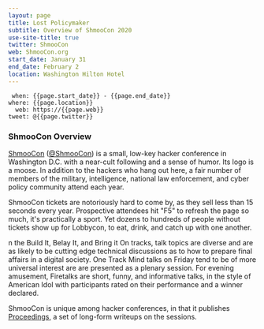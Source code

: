 ```yaml
---
layout: page
title: Lost Policymaker
subtitle: Overview of ShmooCon 2020
use-site-title: true
twitter: ShmooCon
web: ShmooCon.org
start_date: January 31
end_date: February 2
location: Washington Hilton Hotel
---
```


```
 when: {{page.start_date}} - {{page.end_date}}
where: {{page.location}}
  web: https://{{page.web}}
tweet: @{{page.twitter}}
```

### ShmooCon Overview

[ShmooCon](https://ShmooCon.org) ([@ShmooCon](https://twitter.com/ShmooCon)) is a small, low-key hacker conference in Washington D.C. with a near-cult following and a sense of humor. Its logo is a moose. In addition to the hackers who hang out here, a fair number of members of the military, intelligence, national law enforcement, and cyber policy community attend each year.

ShmooCon tickets are notoriously hard to come by, as they sell less than 15 seconds every year. Prospective attendees hit "F5" to refresh the page so much, it's practically a sport. Yet dozens to hundreds of people without tickets show up for Lobbycon, to eat, drink, and catch up with one another.

n the Build It, Belay It, and Bring it On tracks, talk topics are diverse and are as likely to be cutting edge technical discussions as to how to prepare final affairs in a digital society. One Track Mind talks on Friday tend to be of more universal interest are are presented as a plenary session. For evening amusement, Firetalks are short, funny, and informative talks, in the style of American Idol with participants rated on their performance and a winner declared.

ShmooCon is unique among hacker conferences, in that it publishes [Proceedings](https://github.com/ShmooCon), a set of long-form writeups on the sessions.
